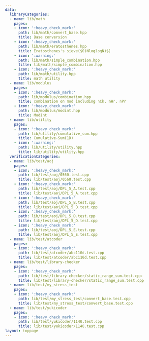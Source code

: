 ```yaml
---
data:
  libraryCategories:
  - name: lib/math
    pages:
    - icon: ':heavy_check_mark:'
      path: lib/math/convert_base.hpp
      title: Base conversion
    - icon: ':heavy_check_mark:'
      path: lib/math/eratosthenes.hpp
      title: Eratosthenes's sieve($O(NloglogN)$)
    - icon: ':warning:'
      path: lib/math/simple_combination.hpp
      title: lib/math/simple_combination.hpp
    - icon: ':heavy_check_mark:'
      path: lib/math/utility.hpp
      title: math utility
  - name: lib/modulus
    pages:
    - icon: ':heavy_check_mark:'
      path: lib/modulus/combination.hpp
      title: combination on mod including nCk, nHr, nPr
    - icon: ':heavy_check_mark:'
      path: lib/modulus/modint.hpp
      title: Modint
  - name: lib/utility
    pages:
    - icon: ':heavy_check_mark:'
      path: lib/utility/cumulative_sum.hpp
      title: Cumulative-Sum(1D)
    - icon: ':warning:'
      path: lib/utility/utility.hpp
      title: lib/utility/utility.hpp
  verificationCategories:
  - name: lib/test/aoj
    pages:
    - icon: ':heavy_check_mark:'
      path: lib/test/aoj/0560.test.cpp
      title: lib/test/aoj/0560.test.cpp
    - icon: ':heavy_check_mark:'
      path: lib/test/aoj/DPL_5_A.test.cpp
      title: lib/test/aoj/DPL_5_A.test.cpp
    - icon: ':heavy_check_mark:'
      path: lib/test/aoj/DPL_5_B.test.cpp
      title: lib/test/aoj/DPL_5_B.test.cpp
    - icon: ':heavy_check_mark:'
      path: lib/test/aoj/DPL_5_D.test.cpp
      title: lib/test/aoj/DPL_5_D.test.cpp
    - icon: ':heavy_check_mark:'
      path: lib/test/aoj/DPL_5_E.test.cpp
      title: lib/test/aoj/DPL_5_E.test.cpp
  - name: lib/test/atcoder
    pages:
    - icon: ':heavy_check_mark:'
      path: lib/test/atcoder/abc110d.test.cpp
      title: lib/test/atcoder/abc110d.test.cpp
  - name: lib/test/library-checker
    pages:
    - icon: ':heavy_check_mark:'
      path: lib/test/library-checker/static_range_sum.test.cpp
      title: lib/test/library-checker/static_range_sum.test.cpp
  - name: lib/test/my_stress_test
    pages:
    - icon: ':heavy_check_mark:'
      path: lib/test/my_stress_test/convert_base.test.cpp
      title: lib/test/my_stress_test/convert_base.test.cpp
  - name: lib/test/yukicoder
    pages:
    - icon: ':heavy_check_mark:'
      path: lib/test/yukicoder/1140.test.cpp
      title: lib/test/yukicoder/1140.test.cpp
layout: toppage
---
```

